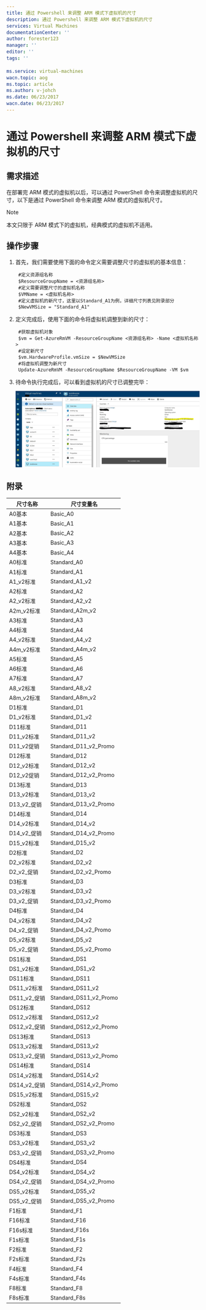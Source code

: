 ```yaml
---
title: 通过 Powershell 来调整 ARM 模式下虚拟机的尺寸
description: 通过 Powershell 来调整 ARM 模式下虚拟机的尺寸
services: Virtual Machines
documentationCenter: ''
author: forester123
manager: ''
editor: ''
tags: ''

ms.service: virtual-machines
wacn.topic: aog
ms.topic: article
ms.author: v-johch
ms.date: 06/23/2017
wacn.date: 06/23/2017
---
```


# 通过 Powershell 来调整 ARM 模式下虚拟机的尺寸

## 需求描述

在部署完 ARM 模式的虚拟机以后，可以通过 PowerShell 命令来调整虚拟机的尺寸，以下是通过 PowerShell 命令来调整 ARM 模式的虚拟机尺寸。

> [!NOTE]
> 本文只限于 ARM 模式下的虚拟机，经典模式的虚拟机不适用。

## 操作步骤

1. 首先，我们需要使用下面的命令定义需要调整尺寸的虚拟机的基本信息：

        #定义资源组名称
        $ResourceGroupName = <资源组名称>
        #定义需要调整尺寸的虚拟机名称
        $VMName = <虚拟机名称>
        #定义虚拟机的新尺寸，这里以Standard_A1为例，详细尺寸列表见附录部分
        $NewVMSize = "Standard_A1"

2. 定义完成后，使用下面的命令将虚拟机调整到新的尺寸：

        #获取虚拟机对象
        $vm = Get-AzureRmVM -ResourceGroupName <资源组名称> -Name <虚拟机名称>
        #设定新尺寸
        $vm.HardwareProfile.vmSize = $NewVMSize
        #将虚拟机调整为新尺寸
        Update-AzureRmVM -ResourceGroupName $ResourceGroupName -VM $vm

3. 待命令执行完成后，可以看到虚拟机的尺寸已调整完毕：

    ![](media/aog-virtual-machines-arm-scale-size-with-powershell/portal.png)

## 附录

| 尺寸名称    | 尺寸变量名             |
|------------ | --------------------- |
| A0基本      | Basic_A0              |
| A1基本      | Basic_A1              |
| A2基本      | Basic_A2              |
| A3基本      | Basic_A3              |
| A4基本      | Basic_A4              |
| A0标准      | Standard_A0           |
| A1标准      | Standard_A1           |
| A1_v2标准   | Standard_A1_v2        |
| A2标准      | Standard_A2           |
| A2_v2标准   | Standard_A2_v2        |
| A2m_v2标准  | Standard_A2m_v2       |
| A3标准      | Standard_A3           |
| A4标准      | Standard_A4           |
| A4_v2标准   | Standard_A4_v2        |
| A4m_v2标准  | Standard_A4m_v2       |
| A5标准      | Standard_A5           |
| A6标准      | Standard_A6           |
| A7标准      | Standard_A7           |
| A8_v2标准   | Standard_A8_v2        |
| A8m_v2标准  | Standard_A8m_v2       |
| D1标准      | Standard_D1           |
| D1_v2标准   | Standard_D1_v2        |
| D11标准     | Standard_D11          |
| D11_v2标准  | Standard_D11_v2       |
| D11_v2促销  | Standard_D11_v2_Promo |
| D12标准     | Standard_D12          |
| D12_v2标准  | Standard_D12_v2       |
| D12_v2促销  | Standard_D12_v2_Promo |
| D13标准     | Standard_D13          |
| D13_v2标准  | Standard_D13_v2       |
| D13_v2_促销 | Standard_D13_v2_Promo |
| D14标准     | Standard_D14          |
| D14_v2标准  | Standard_D14_v2       |
| D14_v2_促销 | Standard_D14_v2_Promo |
| D15_v2标准  | Standard_D15_v2       |
| D2标准      | Standard_D2           |
| D2_v2标准   | Standard_D2_v2        |
| D2_v2_促销  | Standard_D2_v2_Promo  |
| D3标准      | Standard_D3           |
| D3_v2标准   | Standard_D3_v2        |
| D3_v2_促销  | Standard_D3_v2_Promo  |
| D4标准      | Standard_D4           |
| D4_v2标准   | Standard_D4_v2        |
| D4_v2_促销  | Standard_D4_v2_Promo  |
| D5_v2标准   | Standard_D5_v2        |
| D5_v2_促销  | Standard_D5_v2_Promo  |
| DS1标准     | Standard_DS1          |
| DS1_v2标准  | Standard_DS1_v2       |
| DS11标准    | Standard_DS11         |
| DS11_v2标准 | Standard_DS11_v2      |
| DS11_v2_促销| Standard_DS11_v2_Promo|
| DS12标准    | Standard_DS12         |
| DS12_v2标准 | Standard_DS12_v2      |
| DS12_v2_促销| Standard_DS12_v2_Promo|
| DS13标准    | Standard_DS13         |
| DS13_v2标准 | Standard_DS13_v2      |
| DS13_v2_促销| Standard_DS13_v2_Promo|
| DS14标准    | Standard_DS14         |
| DS14_v2标准 | Standard_DS14_v2      |
| DS14_v2_促销| Standard_DS14_v2_Promo|
| DS15_v2标准 | Standard_DS15_v2      |
| DS2标准     | Standard_DS2          |
| DS2_v2标准  | Standard_DS2_v2       |
| DS2_v2_促销 | Standard_DS2_v2_Promo |
| DS3标准     | Standard_DS3          |
| DS3_v2标准  | Standard_DS3_v2       |
| DS3_v2_促销 | Standard_DS3_v2_Promo |
| DS4标准     | Standard_DS4          |
| DS4_v2标准  | Standard_DS4_v2       |
| DS4_v2_促销 | Standard_DS4_v2_Promo |
| DS5_v2标准  | Standard_DS5_v2       |
| DS5_v2_促销 | Standard_DS5_v2_Promo |
| F1标准      | Standard_F1           |
| F16标准     | Standard_F16          |
| F16s标准    | Standard_F16s         |
| F1s标准     | Standard_F1s          |
| F2标准      | Standard_F2           |
| F2s标准     | Standard_F2s          |
| F4标准      | Standard_F4           |
| F4s标准     | Standard_F4s          |
| F8标准      | Standard_F8           |
| F8s标准     | Standard_F8s          |
